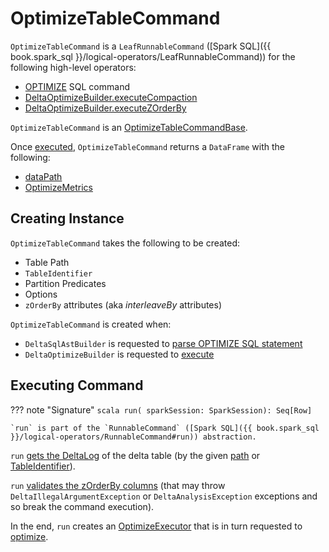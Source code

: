 # OptimizeTableCommand

`OptimizeTableCommand` is a `LeafRunnableCommand` ([Spark SQL]({{ book.spark_sql }}/logical-operators/LeafRunnableCommand)) for the following high-level operators:

* [OPTIMIZE](../../sql/index.md#OPTIMIZE) SQL command
* [DeltaOptimizeBuilder.executeCompaction](../../DeltaOptimizeBuilder.md#executeCompaction)
* [DeltaOptimizeBuilder.executeZOrderBy](../../DeltaOptimizeBuilder.md#executeZOrderBy)

`OptimizeTableCommand` is an [OptimizeTableCommandBase](OptimizeTableCommandBase.md).

Once [executed](#run), `OptimizeTableCommand` returns a `DataFrame` with the following:

* [dataPath](../../DeltaLog.md#dataPath)
* [OptimizeMetrics](OptimizeMetrics.md)

## Creating Instance

`OptimizeTableCommand` takes the following to be created:

* <span id="path"> Table Path
* <span id="tableId"> `TableIdentifier`
* <span id="userPartitionPredicates"> Partition Predicates
* <span id="options"> Options
* <span id="zOrderBy"> `zOrderBy` attributes (aka _interleaveBy_ attributes)

`OptimizeTableCommand` is created when:

* `DeltaSqlAstBuilder` is requested to [parse OPTIMIZE SQL statement](../../sql/DeltaSqlAstBuilder.md#visitOptimizeTable)
* `DeltaOptimizeBuilder` is requested to [execute](../../DeltaOptimizeBuilder.md#execute)

## <span id="run"> Executing Command

??? note "Signature"
    ```scala
    run(
      sparkSession: SparkSession): Seq[Row]
    ```

    `run` is part of the `RunnableCommand` ([Spark SQL]({{ book.spark_sql }}/logical-operators/RunnableCommand#run)) abstraction.

`run` [gets the DeltaLog](../DeltaCommand.md#getDeltaLog) of the delta table (by the given [path](#path) or [TableIdentifier](#tableId)).

`run` [validates the zOrderBy columns](OptimizeTableCommandBase.md#validateZorderByColumns) (that may throw `DeltaIllegalArgumentException` or `DeltaAnalysisException` exceptions and so break the command execution).

In the end, `run` creates an [OptimizeExecutor](OptimizeExecutor.md) that is in turn requested to [optimize](OptimizeExecutor.md#optimize).
